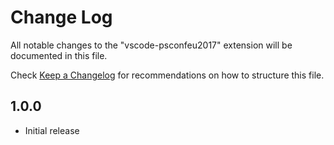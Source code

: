 # Change Log
All notable changes to the "vscode-psconfeu2017" extension will be documented in this file.

Check [Keep a Changelog](http://keepachangelog.com/) for recommendations on how to structure this file.

## 1.0.0
- Initial release